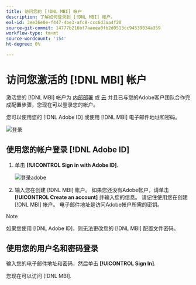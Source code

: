 ```yaml
---
title: 访问您的 [!DNL MBI] 帐户
description: 了解如何登录到 [!DNL MBI] 帐户。
exl-id: 3ee36e0e-f447-4be3-afc8-ccc6d3aa4f20
source-git-commit: 14777b216bf7aaeea0fb2d0513cc94539034a359
workflow-type: tm+mt
source-wordcount: '154'
ht-degree: 0%

---
```


# 访问您激活的 [!DNL MBI] 帐户

激活您的 [!DNL MBI] 帐户为 [内部部署](../getting-started/onpremise-activation.md) 或 [云](../getting-started/cloud-activation.md) 并且已与您的Adobe客户团队合作完成配置步骤，您现在可以登录您的帐户。

您可以使用您的 [!DNL Adobe ID] 或使用 [!DNL MBI] 电子邮件地址和密码。

![登录](../assets/sign-in.png)

## 使用您的帐户登录 [!DNL Adobe ID]

1. 单击 **[!UICONTROL Sign in with Adobe ID]**.

   ![登录adobe](../assets/sign-in-adobe.png)

1. 输入您在创建 [!DNL MBI] 帐户。 如果您还没有Adobe帐户，请单击 **[!UICONTROL Create an account]** 并输入您的信息。 请记住使用您在创建 [!DNL MBI] 帐户。 电子邮件地址是访问Adobe帐户所需的密钥。

>[!NOTE]
>
>如果您使用 [!DNL Adobe ID]，则无法更改您的 [!DNL MBI] 配置文件密码。

## 使用您的用户名和密码登录

输入您的电子邮件地址和密码，然后单击 **[!UICONTROL Sign In]**.

您现在可以访问 [!DNL MBI].
